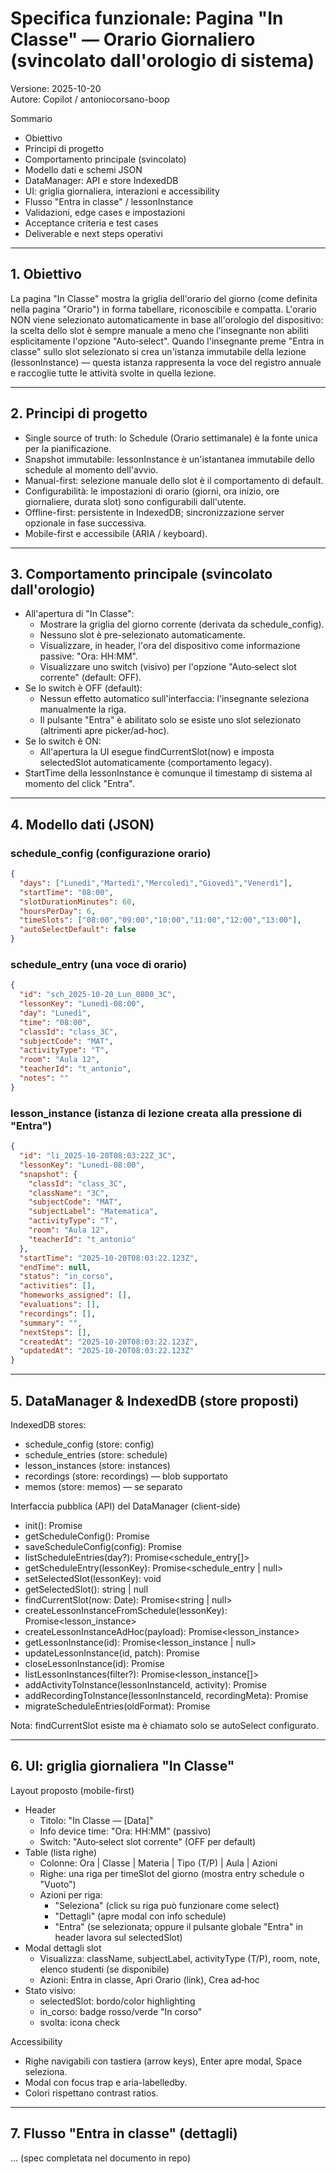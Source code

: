 # Specifica funzionale: Pagina "In Classe" — Orario Giornaliero (svincolato dall'orologio di sistema)

Versione: 2025-10-20  
Autore: Copilot / antoniocorsano-boop

Sommario
- Obiettivo
- Principi di progetto
- Comportamento principale (svincolato)
- Modello dati e schemi JSON
- DataManager: API e store IndexedDB
- UI: griglia giornaliera, interazioni e accessibility
- Flusso "Entra in classe" / lessonInstance
- Validazioni, edge cases e impostazioni
- Acceptance criteria e test cases
- Deliverable e next steps operativi

---

## 1. Obiettivo
La pagina "In Classe" mostra la griglia dell'orario del giorno (come definita nella pagina "Orario") in forma tabellare, riconoscibile e compatta. L'orario NON viene selezionato automaticamente in base all'orologio del dispositivo: la scelta dello slot è sempre manuale a meno che l'insegnante non abiliti esplicitamente l'opzione "Auto‑select". Quando l'insegnante preme "Entra in classe" sullo slot selezionato si crea un'istanza immutabile della lezione (lessonInstance) — questa istanza rappresenta la voce del registro annuale e raccoglie tutte le attività svolte in quella lezione.

---

## 2. Principi di progetto
- Single source of truth: lo Schedule (Orario settimanale) è la fonte unica per la pianificazione.
- Snapshot immutabile: lessonInstance è un'istantanea immutabile dello schedule al momento dell'avvio.
- Manual-first: selezione manuale dello slot è il comportamento di default.
- Configurabilità: le impostazioni di orario (giorni, ora inizio, ore giornaliere, durata slot) sono configurabili dall'utente.
- Offline-first: persistente in IndexedDB; sincronizzazione server opzionale in fase successiva.
- Mobile-first e accessibile (ARIA / keyboard).

---

## 3. Comportamento principale (svincolato dall'orologio)
- All'apertura di "In Classe":
  - Mostrare la griglia del giorno corrente (derivata da schedule_config).
  - Nessuno slot è pre-selezionato automaticamente.
  - Visualizzare, in header, l'ora del dispositivo come informazione passive: "Ora: HH:MM".
  - Visualizzare uno switch (visivo) per l'opzione "Auto‑select slot corrente" (default: OFF).
- Se lo switch è OFF (default):
  - Nessun effetto automatico sull'interfaccia: l'insegnante seleziona manualmente la riga.
  - Il pulsante "Entra" è abilitato solo se esiste uno slot selezionato (altrimenti apre picker/ad-hoc).
- Se lo switch è ON:
  - All'apertura la UI esegue findCurrentSlot(now) e imposta selectedSlot automaticamente (comportamento legacy).
- StartTime della lessonInstance è comunque il timestamp di sistema al momento del click "Entra".

---

## 4. Modello dati (JSON)

### schedule_config (configurazione orario)
```json
{
  "days": ["Lunedì","Martedì","Mercoledì","Giovedì","Venerdì"],
  "startTime": "08:00",
  "slotDurationMinutes": 60,
  "hoursPerDay": 6,
  "timeSlots": ["08:00","09:00","10:00","11:00","12:00","13:00"],
  "autoSelectDefault": false
}
```

### schedule_entry (una voce di orario)
```json
{
  "id": "sch_2025-10-20_Lun_0800_3C",
  "lessonKey": "Lunedì-08:00",
  "day": "Lunedì",
  "time": "08:00",
  "classId": "class_3C",
  "subjectCode": "MAT",
  "activityType": "T",
  "room": "Aula 12",
  "teacherId": "t_antonio",
  "notes": ""
}
```

### lesson_instance (istanza di lezione creata alla pressione di "Entra")
```json
{
  "id": "li_2025-10-20T08:03:22Z_3C",
  "lessonKey": "Lunedì-08:00",
  "snapshot": {
    "classId": "class_3C",
    "className": "3C",
    "subjectCode": "MAT",
    "subjectLabel": "Matematica",
    "activityType": "T",
    "room": "Aula 12",
    "teacherId": "t_antonio"
  },
  "startTime": "2025-10-20T08:03:22.123Z",
  "endTime": null,
  "status": "in_corso",
  "activities": [],
  "homeworks_assigned": [],
  "evaluations": [],
  "recordings": [],
  "summary": "",
  "nextSteps": [],
  "createdAt": "2025-10-20T08:03:22.123Z",
  "updatedAt": "2025-10-20T08:03:22.123Z"
}
```

---

## 5. DataManager & IndexedDB (store proposti)
IndexedDB stores:
- schedule_config (store: config)
- schedule_entries (store: schedule)
- lesson_instances (store: instances)
- recordings (store: recordings) — blob supportato
- memos (store: memos) — se separato

Interfaccia pubblica (API) del DataManager (client-side)
- init(): Promise<void>
- getScheduleConfig(): Promise<ScheduleConfig>
- saveScheduleConfig(config): Promise<void>
- listScheduleEntries(day?): Promise<schedule_entry[]>
- getScheduleEntry(lessonKey): Promise<schedule_entry | null>
- setSelectedSlot(lessonKey): void
- getSelectedSlot(): string | null
- findCurrentSlot(now: Date): Promise<string | null>
- createLessonInstanceFromSchedule(lessonKey): Promise<lesson_instance>
- createLessonInstanceAdHoc(payload): Promise<lesson_instance>
- getLessonInstance(id): Promise<lesson_instance | null>
- updateLessonInstance(id, patch): Promise<void>
- closeLessonInstance(id): Promise<void>
- listLessonInstances(filter?): Promise<lesson_instance[]>
- addActivityToInstance(lessonInstanceId, activity): Promise<void>
- addRecordingToInstance(lessonInstanceId, recordingMeta): Promise<void>
- migrateScheduleEntries(oldFormat): Promise<void>

Nota: findCurrentSlot esiste ma è chiamato solo se autoSelect configurato.

---

## 6. UI: griglia giornaliera "In Classe"

Layout proposto (mobile-first)
- Header
  - Titolo: "In Classe — [Data]"
  - Info device time: "Ora: HH:MM" (passivo)
  - Switch: "Auto‑select slot corrente" (OFF per default)
- Table (lista righe)
  - Colonne: Ora | Classe | Materia | Tipo (T/P) | Aula | Azioni
  - Righe: una riga per timeSlot del giorno (mostra entry schedule o "Vuoto")
  - Azioni per riga:
    - "Seleziona" (click su riga può funzionare come select)
    - "Dettagli" (apre modal con info schedule)
    - "Entra" (se selezionata; oppure il pulsante globale "Entra" in header lavora sul selectedSlot)
- Modal dettagli slot
  - Visualizza: className, subjectLabel, activityType (T/P), room, note, elenco studenti (se disponibile)
  - Azioni: Entra in classe, Apri Orario (link), Crea ad‑hoc
- Stato visivo:
  - selectedSlot: bordo/color highlighting
  - in_corso: badge rosso/verde "In corso"
  - svolta: icona check

Accessibility
- Righe navigabili con tastiera (arrow keys), Enter apre modal, Space seleziona.
- Modal con focus trap e aria-labelledby.
- Colori rispettano contrast ratios.

---

## 7. Flusso "Entra in classe" (dettagli)
... (spec completata nel documento in repo)